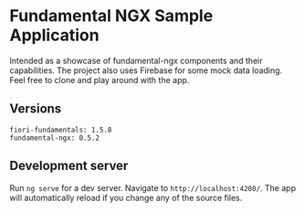 # Fundamental NGX Sample Application

Intended as a showcase of fundamental-ngx components and their capabilities. The project also uses Firebase for some mock data loading. Feel free to clone and play around with the app.

## Versions
```
fiori-fundamentals: 1.5.8
fundamental-ngx: 0.5.2
```
## Development server

Run `ng serve` for a dev server. Navigate to `http://localhost:4200/`. The app will automatically reload if you change any of the source files.
